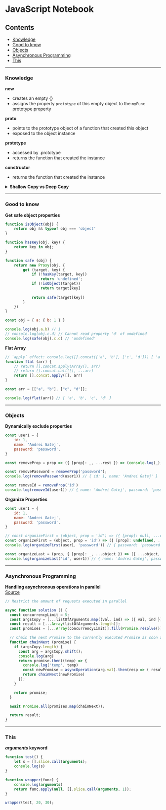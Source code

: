 # JavaScript Notebook

## Contents

- [Knowledge](#knowledge)
- [Good to know](#good-to-know)  
- [Objects](#objects)
- [Asynchronous Programming](#asynchronous-programming)
- [This](#this)

---

### Knowledge

**new**  
* creates an empty {}
* assigns the property `prototype` of this empty object to the `myFunc` prototype property

**__proto__**
* points to the prototype object of a function that created this object
* exposed to the object instance

**prototype**
* accessed by <function-name>.prototype
* returns the function that created the instance

**constructor**
* returns the function that created the instance

<details>
    <summary>
        <b>Shallow Copy vs Deep Copy</b>
    </summary>
<div>
<p>
    <b>TL;DR: </b>
    Shallow copy will not create a new reference, but deep copy will create the new reference.
</p>
<p>
    <i>Shallow copy (bit-wise copy)</i><br>
    <ul>
        <li>a new object is created and that has an exact copy of the values in the original obj; 
if any references are other objects just the reference addresses are copied</li>
        <li>copy just the 'immediate' members, but keeping the same reference</li>
    </ul>
</p>
    <i>Deep Copy (member-wise copy)</i><br>
    <ul>
        <li>visit each member and explicitly copy it</li>
        <li>occurs when an object is copied along with the objects to which it refers</li>
        <li>allocates different memory location </li>
        <li>recursively perform shallow copies until everything is a new copy of the original</li>
    </ul>
<code>
<pre>
// Examples

const me = {
    name: 'Andrei',
    age: 17,
    country: 'RO'
};

// ================================

// Shallow copy
const meCopy = me;
// meCopy.name = "ANDREI";
// console.log(meCopy) 
// console.log(me)
// -> { name: 'ANDREI', age: 17, country: 'RO' } (both)

// ================================

// Deep Copy 
const deepCopyMe = JSON.parse(JSON.stringify(me));
deepCopyMe.name = 'ANDREI'
console.log(deepCopyMe) // { name: 'ANDREI', age: 17, country: 'RO' } 
console.log(me) // { name: 'Andrei', age: 17, country: 'RO' } 

</pre>
</code>
</div>
</details>

---

### Good to know

**Get safe object properties**

```javascript
function isObject(obj) {
    return obj && typeof obj === 'object'
}

function hasKey(obj, key) {
    return key in obj;
}

function safe (obj) {
    return new Proxy(obj, {
        get (target, key) {
            if (!hasKey(target, key)) 
                return 'undefined';
            if (!isObject(target))
                return target[key]
            
            return safe(target[key])
        }
    })
}

const obj = { a: { b: 1 } }

console.log(obj.a.b) // 1
// console.log(obj.c.d) // Cannot read property 'd' of undefined
console.log(safe(obj).c.d) // 'undefined'
```

**Flat Array**

```javascript
// `apply` effect: console.log([].concat(['a', 'b'], ['c', 'd'])) [ 'a', 'b', 'c', 'd' ]
function flat (arr) {
    // return [].concat.apply(Array(), arr)
    // return [].concat.call([], ...arr)
    return [].concat.apply([], arr)
}

const arr = [["a", "b"], ["c", "d"]];

console.log(flat(arr)) // [ 'a', 'b', 'c', 'd' ]
```

---

### Objects

**Dynamically exclude properties**
```javascript
const user1 = {
    id: 1,
    name: 'Andrei Gatej',
    password: 'password',
}

const removeProp = prop => ({ [prop]: _, ...rest }) => (console.log(_),rest)

const removePassword = removeProp('password');
console.log(removePassword(user1)) // ​​​​​{ id: 1, name: 'Andrei Gatej' }​​​​​

const removeId = removeProp('id')
console.log(removeId(user1)) // ​​​​​{ name: 'Andrei Gatej', password: 'password' }​​​​​
```

**Organize Properties**
```javascript
const user1 = {
    id: 1,
    name: 'Andrei Gatej',
    password: 'password',
}

// const organizeFirst = (object, prop = 'id') => ({ [prop]: null, ...object })
const organizeFirst = (object, prop = 'id') => ({ [prop]: undefined, ...object })
console.log(organizeFirst(user1, 'password')) // ​​​​​{ password: 'password', id: 1, name: 'Andrei Gatej' }​​​​​

const organizeLast = (prop, { [prop]: _, ...object }) => ({ ...object, [prop]: _ })
console.log(organizeLast('id', user1)) // ​​​​​​​​​​{ name: 'Andrei Gatej', password: 'password', id: 1 }​​​​​ 
```

---

### Asynchronous Programming

**Handling asynchronous operations in parallel**  
[Source](https://itnext.io/node-js-handling-asynchronous-operations-in-parallel-69679dfae3fc)

```javascript
// Restrict the amount of requests executed in parallel

async function solution () {
  const concurrencyLimit = 5;
  const argsCopy = [...listOfArguments.map((val, ind) => ({ val, ind }))];
  const result = [...Array(listOfArguments.length)];
  const promises = [...Array(concurrencyLimit)].fill(Promise.resolve())

  // Chain the next Promise to the currently executed Promise as soon as it is completed
  function chainNext (promise) {
    if (argsCopy.length) {
      const arg = argsCopy.shift();
      console.log(arg)
      return promise.then((temp) => {
        console.log('temp', temp)
        const newPromise = asyncOperation(arg.val).then(resp => ( result[arg.ind] = resp ));
        return chainNext(newPromise)
      });
    }

    return promise;
  }

  await Promise.all(promises.map(chainNext));

  return result;
}
```

---

### This

**_arguments_ keyword**
```javascript
function test() {
    let s = [].slice.call(arguments);
    console.log(s)
}

function wrapper(func) {
    console.log(arguments)
    return func.apply(null, [].slice.call(arguments, 1));
}

wrapper(test, 20, 30);
```